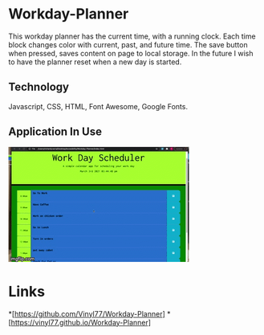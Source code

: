 # Workday-Planner
This workday planner has the current time, with a running clock. Each time block changes color with current, past, and future time.  The save button when pressed, saves content on page to local storage.  In the future I wish to have the planner reset when a new day is started.

## Technology 
Javascript, CSS, HTML, Font Awesome, Google Fonts.

## Application In Use
![workday](assets/workday.gif)

# Links
*[https://github.com/Vinyl77/Workday-Planner]
*[https://vinyl77.github.io/Workday-Planner]
